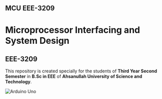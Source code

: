 ## MCU EEE-3209

# Microprocessor Interfacing and System Design
## EEE-3209

This repository is created specially for the students of **Third Year Second Semester** in **B.Sc in EEE** of **Ahsanullah University of Science and Technology**.

![Arduino Uno](https://cdn.arduino.cc/homepage/static/media/arduino-UNO.bcc69bde.png)

